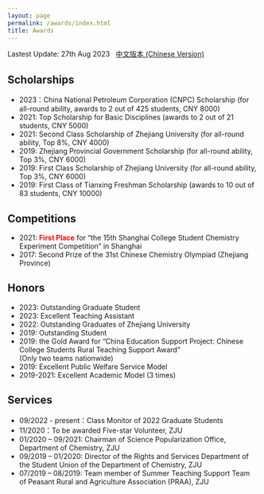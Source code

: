 ```yaml
---
layout: page
permalink: /awards/index.html
title: Awards
---
```


Lastest Update: 27th Aug 2023 &nbsp; [中文版本 (Chinese Version)](https://HgZnCH3.github.io/file/awards-zh/)

## Scholarships

- 2023：China National Petroleum Corporation (CNPC) Scholarship (for all-round ability, awards to 2 out of 425 students, CNY 8000)
- 2021: Top Scholarship for Basic Disciplines (awards to 2 out of 21 students, CNY 5000)
- 2021: Second Class Scholarship of Zhejiang University (for all-round ability, Top 8%, CNY 4000)	
- 2019: Zhejiang Provincial Government Scholarship (for all-round ability, Top 3%, CNY 6000)
- 2019: First Class Scholarship of Zhejiang University (for all-round ability, Top 3%, CNY 6000)
- 2019: First Class of Tianxing Freshman Scholarship (awards to 10 out of 83 students, CNY 10000)


## Competitions

- 2021: **<font color='red'>First Place</font>** for “the 15th Shanghai College Student Chemistry Experiment Competition” in Shanghai
- 2017: Second Prize of the 31st Chinese Chemistry Olympiad (Zhejiang Province)	

## Honors
- 2023: Outstanding Graduate Student
- 2023: Excellent Teaching Assistant
- 2022: Outstanding Graduates of Zhejiang University	
- 2019: Outstanding Student
- 2019: the Gold Award for “China Education Support Project: Chinese College Students Rural Teaching Support Award” <br>(Only two teams nationwide)
- 2019: Excellent Public Welfare Service Model
- 2019-2021: Excellent Academic Model (3 times)
  
## Services

- 09/2022 - present：Class Monitor of 2022 Graduate Students
- 11/2020：To be awarded Five-star Volunteer, ZJU
- 01/2020 – 09/2021: Chairman of Science Popularization Office, Department of Chemistry, ZJU	
- 09/2019 – 01/2020: Director of the Rights and Services Department of the Student Union of the Department of Chemistry, ZJU
- 07/2019 – 08/2019: Team member of Summer Teaching Support Team of Peasant Rural and Agriculture Association (PRAA), ZJU		
